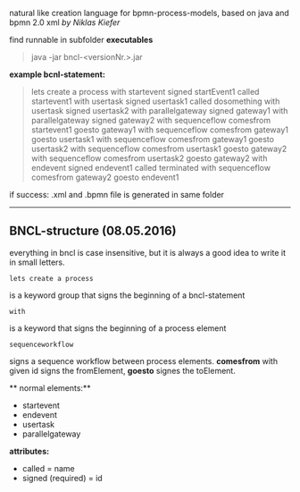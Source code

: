 natural like creation language for bpmn-process-models, based on java and bpmn 2.0 xml
*by Niklas Kiefer*

find runnable in subfolder **executables**

> java -jar bncl-<versionNr.>.jar

**example bcnl-statement:**

> lets create a process with startevent signed startEvent1 called startevent1 with usertask signed usertask1 called dosomething with usertask signed usertask2 with parallelgateway signed gateway1 with parallelgateway signed gateway2 with sequenceflow comesfrom startevent1 goesto gateway1 with sequenceflow comesfrom gateway1 goesto usertask1 with sequenceflow comesfrom gateway1 goesto usertask2 with sequenceflow comesfrom usertask1 goesto gateway2 with sequenceflow comesfrom usertask2 goesto gateway2 with endevent signed endevent1 called terminated with sequenceflow comesfrom gateway2 goesto endevent1

if success: .xml and .bpmn file is generated in same folder

----------

BNCL-structure (08.05.2016)
---------------------------

everything in bncl is case insensitive, but it is always a good idea to write it in small letters.

    lets create a process

  is a keyword group that signs the beginning of a bncl-statement

	with

is a keyword that signs the beginning of a process element

    sequenceworkflow

signs a sequence workflow between process elements. **comesfrom** with given id signs the fromElement, **goesto** signes the toElement.

 ** normal elements:**

 - startevent
 - endevent
 - usertask
 - parallelgateway
 

**attributes:**

 - called = name
 - signed (required) = id
